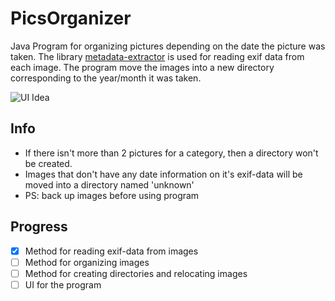 # PicsOrganizer
Java Program for organizing pictures depending on the date the picture was taken. The library [metadata-extractor](https://github.com/drewnoakes/metadata-extractor) is used for reading exif data from each image. The program move the images into a new directory corresponding to the year/month it was taken. 

![UI Idea](https://user-images.githubusercontent.com/30522200/34437791-9593622a-eca1-11e7-80cb-d8c2522357f9.png)

## Info

- If there isn't more than 2 pictures for a category, then a directory won't be created.
- Images that don't have any date information on it's exif-data will be moved into a directory named 'unknown'
- PS: back up images before using program

## Progress

- [x] Method for reading exif-data from images 
- [ ] Method for organizing images 
- [ ] Method for creating directories and relocating images 
- [ ] UI for the program
